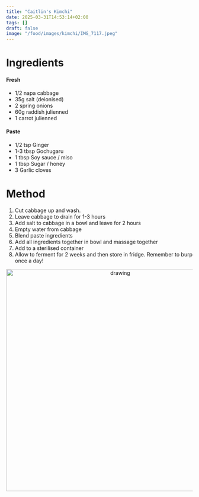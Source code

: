 ```yaml
---
title: "Caitlin's Kimchi"
date: 2025-03-31T14:53:14+02:00
tags: []
draft: false
image: "/food/images/kimchi/IMG_7117.jpeg"
---
```



# Ingredients 
#### Fresh 
* 1/2 napa cabbage 
* 35g salt (deionised)
* 2 spring onions 
* 60g raddish julienned
* 1 carrot julienned

#### Paste
* 1/2 tsp Ginger 
* 1-3 tbsp Gochugaru 
* 1 tbsp Soy sauce / miso 
* 1 tbsp Sugar / honey 
* 3 Garlic cloves

# Method 
1. Cut cabbage up and wash. 
2. Leave cabbage to drain for 1-3 hours 
3. Add salt to cabbage in a bowl and leave for 2 hours 
4. Empty water from cabbage
5. Blend paste ingredients 
6. Add all ingredients together in bowl and massage together 
7. Add to a sterilised container
8. Allow to ferment for 2 weeks and then store in fridge. Remember to burp once a day!

<p align="center"> 
<img src="/food/images/kimchi/IMG_7117.jpeg" alt="drawing" width="600"/>
</p>
